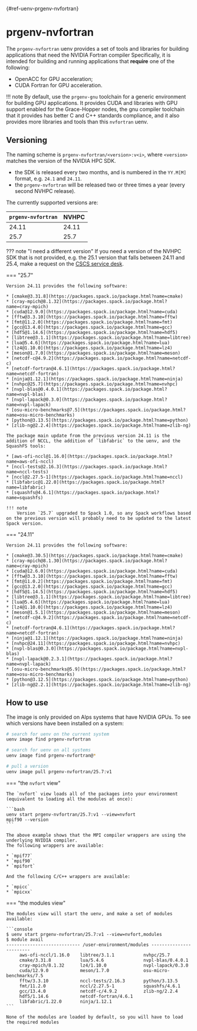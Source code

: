 [](){#ref-uenv-prgenv-nvfortran}
# prgenv-nvfortran

The `prgenv-nvfortran` uenv provides a set of tools and libraries for building applications that need the NVIDIA Fortran compiler
Specifically, it is intended for building and running applications that **require** one of the following:
* OpenACC for GPU acceleration;
* CUDA Fortran for GPU acceleration.

!!! note
    By default, use the `prgenv-gnu` toolchain for a generic environment for building GPU applications.
    It provides CUDA and libraries with GPU support enabled for the Grace-Hopper nodes, the gnu compiler toolchain that it provides has better C and C++ standards compliance, and it also provides more libraries and tools than this `nvfortran` uenv.

## Versioning

The naming scheme is `prgenv-nvfortran/<version>:v<i>`, where `<version>` matches the version of the NVIDIA HPC SDK.

* the SDK is released every two months, and is numbered in the `YY.M[M]` format, e.g. `24.1` and `24.11`.
* the `prgenv-nvfortran` will be released two or three times a year (every second NVHPC release).

The currently supported versions are:

| `prgenv-nvfortran` | NVHPC |
| --------------     | ----- |
| 24.11              | 24.11 |
| 25.7               | 25.7  |

??? note "I need a different version"
    If you need a version of the NVHPC SDK that is not provided, e.g. the 25.1 version that falls between 24.11 and 25.4, make a request on the [CSCS service desk](https://jira.cscs.ch/plugins/servlet/desk).

=== "25.7"

    Version 24.11 provides the following software:

    * [cmake@3.31.8](https://packages.spack.io/package.html?name=cmake)
    * [cray-mpich@8.1.32](https://packages.spack.io/package.html?name=cray-mpich)
    * [cuda@12.9.0](https://packages.spack.io/package.html?name=cuda)
    * [fftw@3.3.10](https://packages.spack.io/package.html?name=fftw)
    * [fmt@11.2.0](https://packages.spack.io/package.html?name=fmt)
    * [gcc@13.4.0](https://packages.spack.io/package.html?name=gcc)
    * [hdf5@1.14.6](https://packages.spack.io/package.html?name=hdf5)
    * [libtree@3.1.1](https://packages.spack.io/package.html?name=libtree)
    * [lua@5.4.6](https://packages.spack.io/package.html?name=lua)
    * [lz4@1.10.0](https://packages.spack.io/package.html?name=lz4)
    * [meson@1.7.0](https://packages.spack.io/package.html?name=meson)
    * [netcdf-c@4.9.2](https://packages.spack.io/package.html?name=netcdf-c)
    * [netcdf-fortran@4.6.1](https://packages.spack.io/package.html?name=netcdf-fortran)
    * [ninja@1.12.1](https://packages.spack.io/package.html?name=ninja)
    * [nvhpc@25.7](https://packages.spack.io/package.html?name=nvhpc)
    * [nvpl-blas@0.4.0.1](https://packages.spack.io/package.html?name=nvpl-blas)
    * [nvpl-lapack@0.3.0](https://packages.spack.io/package.html?name=nvpl-lapack)
    * [osu-micro-benchmarks@7.5](https://packages.spack.io/package.html?name=osu-micro-benchmarks)
    * [python@3.13.5](https://packages.spack.io/package.html?name=python)
    * [zlib-ng@2.2.4](https://packages.spack.io/package.html?name=zlib-ng)

    The package main update from the previous version 24.11 is the addition of NCCL, the addition of `libfabric` to the uenv, and the SquashFS tools:

    * [aws-ofi-nccl@1.16.0](https://packages.spack.io/package.html?name=aws-ofi-nccl)
    * [nccl-tests@2.16.3](https://packages.spack.io/package.html?name=nccl-tests)
    * [nccl@2.27.5-1](https://packages.spack.io/package.html?name=nccl)
    * [libfabric@1.22.0](https://packages.spack.io/package.html?name=libfabric)
    * [squashfs@4.6.1](https://packages.spack.io/package.html?name=squashfs)

    !!! note
        Version `25.7` upgraded to Spack 1.0, so any Spack workflows based on the previous version will probably need to be updated to the latest Spack version.

=== "24.11"

    Version 24.11 provides the following software:

    * [cmake@3.30.5](https://packages.spack.io/package.html?name=cmake)
    * [cray-mpich@8.1.30](https://packages.spack.io/package.html?name=cray-mpich)
    * [cuda@12.6.0](https://packages.spack.io/package.html?name=cuda)
    * [fftw@3.3.10](https://packages.spack.io/package.html?name=fftw)
    * [fmt@11.0.2](https://packages.spack.io/package.html?name=fmt)
    * [gcc@13.2.0](https://packages.spack.io/package.html?name=gcc)
    * [hdf5@1.14.5](https://packages.spack.io/package.html?name=hdf5)
    * [libtree@3.1.1](https://packages.spack.io/package.html?name=libtree)
    * [lua@5.4.6](https://packages.spack.io/package.html?name=lua)
    * [lz4@1.10.0](https://packages.spack.io/package.html?name=lz4)
    * [meson@1.5.1](https://packages.spack.io/package.html?name=meson)
    * [netcdf-c@4.9.2](https://packages.spack.io/package.html?name=netcdf-c)
    * [netcdf-fortran@4.6.1](https://packages.spack.io/package.html?name=netcdf-fortran)
    * [ninja@1.12.1](https://packages.spack.io/package.html?name=ninja)
    * [nvhpc@24.11](https://packages.spack.io/package.html?name=nvhpc)
    * [nvpl-blas@0.3.0](https://packages.spack.io/package.html?name=nvpl-blas)
    * [nvpl-lapack@0.2.3.1](https://packages.spack.io/package.html?name=nvpl-lapack)
    * [osu-micro-benchmarks@5.9](https://packages.spack.io/package.html?name=osu-micro-benchmarks)
    * [python@3.12.5](https://packages.spack.io/package.html?name=python)
    * [zlib-ng@2.2.1](https://packages.spack.io/package.html?name=zlib-ng)

## How to use

The image is only provided on Alps systems that have NVIDIA GPUs.
To see which versions have been installed on a system:

```bash
# search for uenv on the current system
uenv image find prgenv-nvfortran

# search for uenv on all systems
uenv image find prgenv-nvfortran@*

# pull a version
uenv image pull prgenv-nvfortran/25.7:v1
```

=== "the `nvfort` view"

    The `nvfort` view loads all of the packages into your environment (equivalent to loading all the modules at once):

    ```bash
    uenv start prgenv-nvfortran/25.7:v1 --view=nvfort
    mpif90 --version
    ```

    The above example shows that the MPI compiler wrappers are using the underlying NVIDIA compiler.
    The following wrappers are available:

    * `mpif77`
    * `mpif90`
    * `mpifort`

    And the following C/C++ wrappers are available:

    * `mpicc`
    * `mpicxx`

=== "the modules view"

    The modules view will start the uenv, and make a set of modules available:

    ```console
    $ uenv start prgenv-nvfortran/25.7:v1 --view=nvfort,modules
    $ module avail
    ---------------------------- /user-environment/modules ------------------------
         aws-ofi-nccl/1.16.0    libtree/3.1.1           nvhpc/25.7
         cmake/3.31.8           lua/5.4.6               nvpl-blas/0.4.0.1
         cray-mpich/8.1.32      lz4/1.10.0              nvpl-lapack/0.3.0
         cuda/12.9.0            meson/1.7.0             osu-micro-benchmarks/7.5
         fftw/3.3.10            nccl-tests/2.16.3       python/3.13.5
         fmt/11.2.0             nccl/2.27.5-1           squashfs/4.6.1
         gcc/13.4.0             netcdf-c/4.9.2          zlib-ng/2.2.4
         hdf5/1.14.6            netcdf-fortran/4.6.1
         libfabric/1.22.0       ninja/1.12.1
    ```

    None of the modules are loaded by default, so you will have to load the required modules
